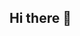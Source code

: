 ## Hi there 👋

<!--
**MILENIUMTVI/MILENIUMTVI** is a ✨ _special_ ✨ repository because its `README.md` (this file) appears on your GitHub profile.

<div style='position: relative; padding-bottom: 56.25%; height: 0;'><iframe src='https://player.viloud.tv/embed/channel/c8984eee3163b175a0c725860f53749d?autoplay=1&volume=1&controls=1&title=1&share=1&open_playlist=0&random=0' style='position: absolute; top: 0; left: 0; width: 100%; height: 100%;' frameborder='0' allow='autoplay' allowfullscreen></iframe></div>
